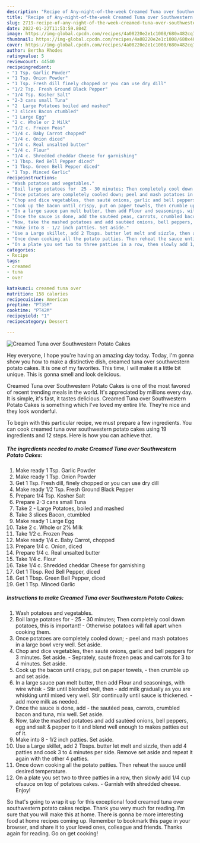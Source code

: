```yaml
---
description: "Recipe of Any-night-of-the-week Creamed Tuna over Southwestern Potato Cakes"
title: "Recipe of Any-night-of-the-week Creamed Tuna over Southwestern Potato Cakes"
slug: 2719-recipe-of-any-night-of-the-week-creamed-tuna-over-southwestern-potato-cakes
date: 2022-01-22T11:53:59.804Z
image: https://img-global.cpcdn.com/recipes/4a08220e2e1c1008/680x482cq70/creamed-tuna-over-southwestern-potato-cakes-recipe-main-photo.jpg
thumbnail: https://img-global.cpcdn.com/recipes/4a08220e2e1c1008/680x482cq70/creamed-tuna-over-southwestern-potato-cakes-recipe-main-photo.jpg
cover: https://img-global.cpcdn.com/recipes/4a08220e2e1c1008/680x482cq70/creamed-tuna-over-southwestern-potato-cakes-recipe-main-photo.jpg
author: Bertha Rhodes
ratingvalue: 5
reviewcount: 44540
recipeingredient:
- "1 Tsp. Garlic Powder"
- "1 Tsp. Onion Powder"
- "1 Tsp. Fresh dill finely chopped or you can use dry dill"
- "1/2 Tsp. Fresh Ground Black Pepper"
- "1/4 Tsp. Kosher Salt"
- "2-3 cans small Tuna"
- "2  Large Potatoes boiled and mashed"
- "3 slices Bacon ctumbled"
- "1 Large Egg"
- "2 c. Whole or 2 Milk"
- "1/2 c. Frozen Peas"
- "1/4 c. Baby Carrot chopped"
- "1/4 c. Onion diced"
- "1/4 c. Real unsalted butter"
- "1/4 c. Flour"
- "1/4 c. Shredded cheddar Cheese for garnishing"
- "1 Tbsp. Red Bell Pepper diced"
- "1 Tbsp. Green Bell Pepper diced"
- "1 Tsp. Minced Garlic"
recipeinstructions:
- "Wash potatoes and vegetables."
- "Boil large potatoes for  25 - 30 minutes; Then completely cool down potatoes, this is important! Otherwise potatoes will fall apart when cooking them."
- "Once potatoes are completely cooled down; peel and mash potatoes in a large bowl very well. Set aside."
- "Chop and dice vegetables, then sauté onions, garlic and bell peppers for 3 minutes. Set aside. Seprately, sauté frozen peas and carrots for 3 to 4 minutes. Set aside."
- "Cook up the bacon until crispy, put on paper towels, then crumble up and set aside."
- "In a large sauce pan melt butter, then add Flour and seasonings, with wire whisk Stir until blended well, then add milk gradually as you are whisking until mixed very well. Stir continually until sauce is thickened. add more milk as needed."
- "Once the sauce is done, add the sautéed peas, carrots, crumbled bacon and tuna, mix well. Set aside."
- "Now, take the mashed potatoes and add sautéed onions, bell peppers, egg and salt &amp; pepper to it and blend well enough to makes patties out of it."
- "Make into 8 - 1/2 inch patties. Set aside."
- "Use a Large skillet, add 2 Tbsps. butter let melt and sizzle, then add 4 patties and cook 3 to 4 minutes per side. Remove set aside and repeat it again with the other 4 patties."
- "Once down cooking all the potato patties. Then reheat the sauce until desired temperature."
- "On a plate you set two to three patties in a row, then slowly add 1/4 cup ofsauce on top of potatoes cakes. Garnish with shredded cheese. Enjoy!"
categories:
- Recipe
tags:
- creamed
- tuna
- over

katakunci: creamed tuna over 
nutrition: 158 calories
recipecuisine: American
preptime: "PT35M"
cooktime: "PT42M"
recipeyield: "1"
recipecategory: Dessert

---
```



![Creamed Tuna over Southwestern Potato Cakes](https://img-global.cpcdn.com/recipes/4a08220e2e1c1008/680x482cq70/creamed-tuna-over-southwestern-potato-cakes-recipe-main-photo.jpg)

Hey everyone, I hope you're having an amazing day today. Today, I'm gonna show you how to make a distinctive dish, creamed tuna over southwestern potato cakes. It is one of my favorites. This time, I will make it a little bit unique. This is gonna smell and look delicious.

Creamed Tuna over Southwestern Potato Cakes is one of the most favored of recent trending meals in the world. It's appreciated by millions every day. It is simple, it's fast, it tastes delicious. Creamed Tuna over Southwestern Potato Cakes is something which I've loved my entire life. They're nice and they look wonderful.




To begin with this particular recipe, we must prepare a few ingredients. You can cook creamed tuna over southwestern potato cakes using 19 ingredients and 12 steps. Here is how you can achieve that.

<!--inarticleads1-->

##### The ingredients needed to make Creamed Tuna over Southwestern Potato Cakes:

1. Make ready 1 Tsp. Garlic Powder
1. Make ready 1 Tsp. Onion Powder
1. Get 1 Tsp. Fresh dill, finely chopped or you can use dry dill
1. Make ready 1/2 Tsp. Fresh Ground Black Pepper
1. Prepare 1/4 Tsp. Kosher Salt
1. Prepare 2-3 cans small Tuna
1. Take 2 - Large Potatoes, boiled and mashed
1. Take 3 slices Bacon, ctumbled
1. Make ready 1 Large Egg
1. Take 2 c. Whole or 2% Milk
1. Take 1/2 c. Frozen Peas
1. Make ready 1/4 c. Baby Carrot, chopped
1. Prepare 1/4 c. Onion, diced
1. Prepare 1/4 c. Real unsalted butter
1. Take 1/4 c. Flour
1. Take 1/4 c. Shredded cheddar Cheese for garnishing
1. Get 1 Tbsp. Red Bell Pepper, diced
1. Get 1 Tbsp. Green Bell Pepper, diced
1. Get 1 Tsp. Minced Garlic




<!--inarticleads2-->

##### Instructions to make Creamed Tuna over Southwestern Potato Cakes:

1. Wash potatoes and vegetables.
1. Boil large potatoes for  - 25 - 30 minutes; Then completely cool down potatoes, this is important! - Otherwise potatoes will fall apart when cooking them.
1. Once potatoes are completely cooled down; - peel and mash potatoes in a large bowl very well. Set aside.
1. Chop and dice vegetables, then sauté onions, garlic and bell peppers for 3 minutes. Set aside. - Seprately, sauté frozen peas and carrots for 3 to 4 minutes. Set aside.
1. Cook up the bacon until crispy, put on paper towels, - then crumble up and set aside.
1. In a large sauce pan melt butter, then add Flour and seasonings, with wire whisk - Stir until blended well, then - add milk gradually as you are whisking until mixed very well. Stir continually until sauce is thickened. - add more milk as needed.
1. Once the sauce is done, add - the sautéed peas, carrots, crumbled bacon and tuna, mix well. Set aside.
1. Now, take the mashed potatoes and add sautéed onions, bell peppers, egg and salt &amp; pepper to it and blend well enough to makes patties out of it.
1. Make into 8 - 1/2 inch patties. Set aside.
1. Use a Large skillet, add 2 Tbsps. butter let melt and sizzle, then add 4 patties and cook 3 to 4 minutes per side. Remove set aside and repeat it again with the other 4 patties.
1. Once down cooking all the potato patties. Then reheat the sauce until desired temperature.
1. On a plate you set two to three patties in a row, then slowly add 1/4 cup ofsauce on top of potatoes cakes. - Garnish with shredded cheese. Enjoy!




So that's going to wrap it up for this exceptional food creamed tuna over southwestern potato cakes recipe. Thank you very much for reading. I'm sure that you will make this at home. There is gonna be more interesting food at home recipes coming up. Remember to bookmark this page in your browser, and share it to your loved ones, colleague and friends. Thanks again for reading. Go on get cooking!
